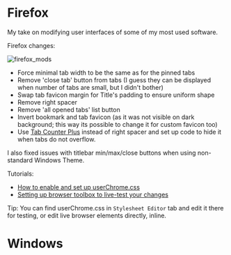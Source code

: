 # Firefox
My take on modifying user interfaces of some of my most used software.

Firefox changes:

![firefox_mods](https://i.imgur.com/NgskuHd.png)

* Force minimal tab width to be the same as for the pinned tabs
* Remove 'close tab' button from tabs (I guess they can be displayed when number of tabs are small, but I didn't bother)
* Swap tab favicon margin for Title's padding to ensure uniform shape
* Remove right spacer
* Remove 'all opened tabs' list button
* Invert bookmark and tab favicon (as it was not visible on dark background; this way its possible to change it for custom favicon too)
* Use [Tab Counter Plus](https://addons.mozilla.org/en-US/firefox/addon/tab-counter-plus/) instead of right spacer and set up code to hide it when tabs do not overflow.

I also fixed issues with titlebar min/max/close buttons when using non-standard Windows Theme.

Tutorials:
* [How to enable and set up userChrome.css](https://www.reddit.com/r/firefox/wiki/userchrome/)
* [Setting up browser toolbox to live-test your changes](https://firefox-source-docs.mozilla.org/devtools-user/browser_toolbox/index.html)

Tip: You can find userChrome.css in `Stylesheet Editor` tab and edit it there for testing, or edit live browser elements directly, inline.

# Windows
